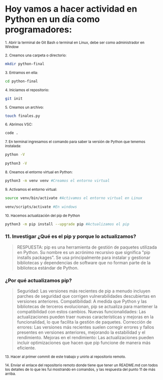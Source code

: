 # Hoy vamos a hacer actividad en Python en un día como programadores:

<sub>1. Abrir la terminal de Git Bash o terminal en Linux, debe ser como administrador en Window</sub>

<sub>2. Creamos una carpeta o directorio: </sub>

```sh
mkdir python-final
```
<sub>3. Entramos en ella: </sub>

```sh
cd python-final
```
<sub>4. Iniciamos el repositorio:</sub>

```sh
git init
```
<sub>5. Creamos un archivo:</sub>
```sh
touch finales.py
```
<sub>6. Abrimos VSC:</sub>
```sh
code .
```
<sub>7. En terminal ingresamos el comando para saber la versión de Python que tenemos instalada:</sub>
```sh
python -V

python3 -V
```
<sub>8. Creamos el entorno virtual en Python:</sub>
```sh
python3 -m venv venv #Creamos el entorno virtual
```
<sub>9. Activamos el entorno virtual:</sub>
```sh
source venv/bin/activate #Activamos el entorno virtual en Linux

venv/scripts/activate #En windows
```
<sub>10. Hacemos actualización del pip de Python</sub>
```sh
python3 -m pip install --upgrade pip #Actualizamos el pip
```
### 11. Investigar ¿Qué es el pip y porque lo actualizamos?
> RESPUESTA: pip es una herramienta de gestión de paquetes utilizada en Python. Su nombre es un acrónimo recursivo que significa "pip installs packages". Se usa principalmente para instalar y gestionar bibliotecas y dependencias de software que no forman parte de la biblioteca estándar de Python.
### ¿Por qué actualizamos pip?
> Seguridad: Las versiones más recientes de pip a menudo incluyen parches de seguridad que corrigen vulnerabilidades descubiertas en versiones anteriores.
Compatibilidad: A medida que Python y las bibliotecas de terceros evolucionan, pip se actualiza para mantener la compatibilidad con estos cambios.
Nuevas funcionalidades: Las actualizaciones pueden traer nuevas características y mejoras en la funcionalidad, lo que facilita la gestión de paquetes.
Corrección de errores: Las versiones más recientes suelen corregir errores y fallos presentes en versiones anteriores, mejorando la estabilidad y el rendimiento.
Mejoras en el rendimiento: Las actualizaciones pueden incluir optimizaciones que hacen que pip funcione de manera más eficiente.

<sub>13. Hacer al primer commit de este trabajo y unirlo al repositorio remoto.</sub>

<sub>14. Enviar el enlace del repositorio remoto donde tiene que tener un README.md con todos los detalles de lo que les fui mostrando en comandos, y las respuesta del punto 11 de más arriba.</sub>
